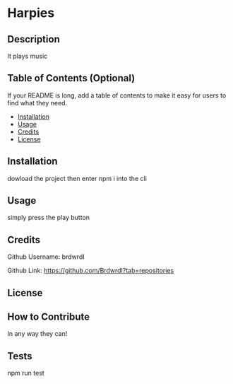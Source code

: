 
# Harpies



## Description

It plays music

## Table of Contents (Optional)

If your README is long, add a table of contents to make it easy for users to find what they need.

- [Installation](#installation)
- [Usage](#usage)
- [Credits](#credits)
- [License](#license)

## Installation

dowload the project then enter npm i into the cli

## Usage

simply press the play button 

## Credits

Github Username: brdwrdI

Github Link: https://github.com/BrdwrdI?tab=repositories

## License



## How to Contribute

In any way they can!

## Tests

npm run test

